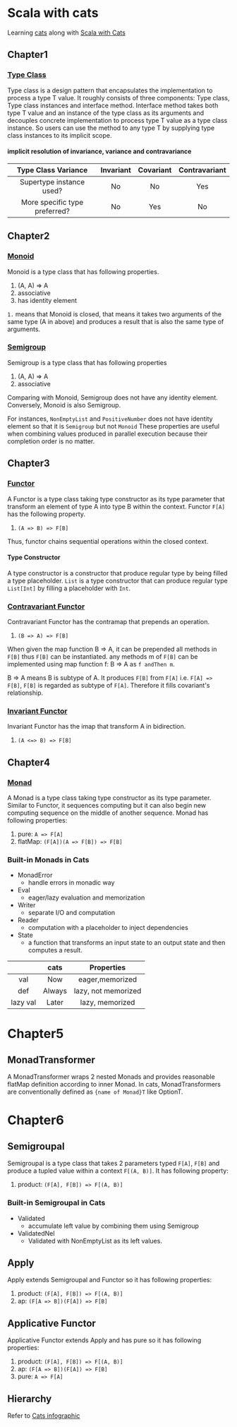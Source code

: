 # Scala with cats

Learning [cats](https://github.com/typelevel/cats) along with [Scala with Cats](https://underscore.io/books/scala-with-cats/)

## Chapter1

### [Type Class](./cats/src/main/scala/com/github/saint1991/cats/chapter1)

Type class is a design pattern that encapsulates the implementation to process a type T value.
It roughly consists of three components: Type class, Type class instances and interface method.
Interface method takes both type T value and an instance of the type class as its arguments and decouples
concrete implementation to process type T value as a type class instance.
So users can use the method to any type T by supplying type class instances to its implicit scope.

#### implicit resolution of invariance, variance and contravariance

| Type Class Variance           | Invariant | Covariant | Contravariant |
|:-----------------------------:|:---------:|:---------:|:-------------:|
| Supertype instance used?      | No        | No        | Yes           |
| More specific type preferred? | No        | Yes       | No            |
 
 
## Chapter2
 
### [Monoid](./cats/src/main/scala/com/github/saint1991/cats/chapter2/Monoid.scala)
 
Monoid is a type class that has following properties.
 
1. (A, A) => A
2. associative
3. has identity element

`1.` means that Monoid is closed, that means it takes two arguments of the same type (A in above) 
and produces a result that is also the same type of arguments.
 
 
### [Semigroup](./cats/src/main/scala/com/github/saint1991/cats/chapter2/Semigroup.scala)
 
Semigroup is a type class that has following properties
  
1. (A, A) => A
2. associative
  
Comparing with Monoid, Semigroup does not have any identity element.
Conversely, Monoid is also Semigroup.

For instances, `NonEmptyList` and `PositiveNumber` does not have identity element so that it is `Semigroup` but not `Monoid` 
These properties are useful when combining values produced in parallel execution because their completion order is no matter.

## Chapter3

### [Functor](./cats/src/main/scala/com/github/saint1991/cats/chapter3/Functor.scala)
A Functor is a type class taking type constructor as its type parameter that 
transform an element of type A into type B within the context.
Functor `F[A]` has the following property.

1. `(A => B) => F[B]`

Thus, functor chains sequential operations within the closed context.

#### Type Constructor
A type constructor is a constructor that produce regular type by being filled a type placeholder.
`List` is a type constructor that can produce regular type `List[Int]` by filling a placeholder with `Int`.

### [Contravariant Functor](./cats/src/main/scala/com/github/saint1991/cats/chapter3/ContravariantFunctor.scala)
Contravariant Functor has the contramap that prepends an operation.

1. `(B => A) => F[B]`

When given the map function B => A, it can be prepended all methods in `F[B]` thus `F[B]` can be instantiated.
any methods m of `F[B]` can be implemented using map function f: B => A as `f andThen m`. 

B => A means B is subtype of A.
It produces `F[B]` from `F[A]` i.e. `F[A] => F[B]`, `F[B]` is regarded as subtype of `F[A]`.
Therefore it fills covariant's relationship.


### [Invariant Functor](./cats/src/main/scala/com/github/saint1991/cats/chapter3/InvariantFunctor.scala)
Invariant Functor has the imap that transform A in bidirection.

1. `(A <=> B) => F[B]`


## Chapter4

### [Monad](./cats/src/main/scala/com/github/saint1991/cats/chapter4/Monad.scala)
A Monad is a type class taking type constructor as its type parameter. 
Similar to Functor, it sequences computing but it can also begin new computing sequence on the middle of another sequence.
Monad has following properties:

1. pure:    `A => F[A]`
2. flatMap: `(F[A])(A => F[B]) => F[B]`

### Built-in Monads in Cats

- MonadError
    - handle errors in monadic way
- Eval
    - eager/lazy evaluation and memorization
- Writer
    - separate I/O and computation
- Reader
    - computation with a placeholder to inject dependencies
- State
    - a function that transforms an input state to an output state and then computes a result.


|          |  cats  |     Properties      |
|:--------:|:------:|:-------------------:|
| val      | Now    | eager,memorized     |
| def      | Always | lazy, not memorized |
| lazy val | Later  | lazy, memorized     |

# Chapter5

## MonadTransformer
A MonadTransformer wraps 2 nested Monads and provides reasonable flatMap definition according to inner Monad.
In cats, MonadTransformers are conventionally defined as `{name of Monad}T` like OptionT. 


# Chapter6

## Semigroupal

Semigroupal is a type class that takes 2 parameters typed `F[A]`, `F[B]` and produce a tupled value within a context `F[(A, B)]`.
It has following property:

1. product: `(F[A], F[B]) => F[(A, B)]`

### Built-in Semigroupal in Cats

- Validated
    - accumulate left value by combining them using Semigroup
- ValidatedNel
    - Validated with NonEmptyList as its left values.
    
## Apply

Apply extends Semigroupal and Functor so it has following properties:

1. product: `(F[A], F[B]) => F[(A, B)]`
2. ap: `(F[A => B])(F[A]) => F[B]`

## Applicative Functor

Applicative Functor extends Apply and has pure so it has following properties:

1. product: `(F[A], F[B]) => F[(A, B)]`
2. ap: `(F[A => B])(F[A]) => F[B]`
3. pure: `A => F[A]`

## Hierarchy

Refer to [Cats infographic](https://github.com/tpolecat/cats-infographic)